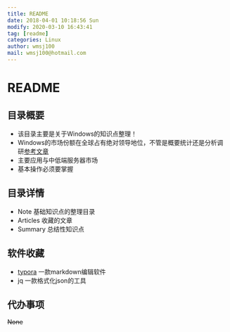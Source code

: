 ```yaml
---
title: README
date: 2018-04-01 10:18:56 Sun
modify: 2020-03-10 16:43:41 
tag: [readme]
categories: Linux
author: wmsj100
mail: wmsj100@hotmail.com
---
```


# README

## 目录概要
- 该目录主要是关于Windows的知识点整理！
- Windows的市场份额在全球占有绝对领导地位，不管是概要统计还是分析调研[参考文章](https://article.pchome.net/content-149721-4.html)
- 主要应用与中低端服务器市场
- 基本操作必须要掌握

## 目录详情
- Note 基础知识点的整理目录
- Articles 收藏的文章
- Summary 总结性知识点

## 软件收藏

- [typora](https://www.typora.io/#windows) 一款markdown编辑软件
- jq 一款格式化json的工具

## 代办事项
~~None~~
